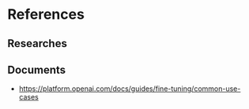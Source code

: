 # References

## Researches

## Documents

- https://platform.openai.com/docs/guides/fine-tuning/common-use-cases